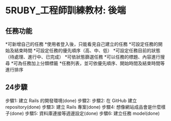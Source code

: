 # 5RUBY_工程師訓練教材: 後端

## 任務功能
*可新增自己的任務
*使用者登入後，只能看見自己建立的任務
*可設定任務的開始及結束時間
*可設定任務的優先順序（高、中、低）
*可設定任務目前的狀態（待處理、進行中、已完成）
*可依狀態篩選任務
*可以任務的標題、內容進行搜尋
*可為任務加上分類標籤
*任務列表，並可依優先順序、開始時間及結束時間等進行排序

## 24步驟
步驟1: 建立 Rails 的開發環境(done)
步驟2: 步驟2: 在 GitHub 建立 repository(done)
步驟3: 建立 Rails 專案(done)
步驟4: 想像網站成品會是什麼樣子(done)
步驟5: 資料庫連接等週邊設定(done)
步驟6: 建立任務 model(done)
